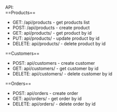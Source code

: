 API:</br>
==Products==
- GET: /api/products - get products list
- POST: /api/products - create product
- GET: api/products/<id> - get product by id
- PUT: api/products/<id> - update product by id
- DELETE: api/products/<id> - delete product by id

==Customers==
- POST: api/customers - create customer
- GET: api/customers/<id> - get customer by id
- DELETE: api/customers/<id> - delete customer by id

==Orders==
- POST: api/orders - create order
- GET: api/orders/<id> - get order by id
- DELETE: api/orders/<id> - delete order by id
